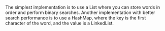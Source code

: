 The simplest implementation is to use a List where you can store words
in order and perform binary searches. Another implementation with better
search performance is to use a HashMap, where the key is the first
character of the word, and the value is a LinkedList.